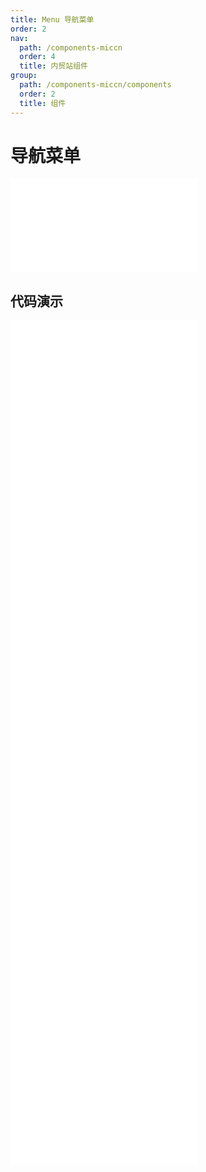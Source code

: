 ```yaml
---
title: Menu 导航菜单
order: 2
nav:
  path: /components-miccn
  order: 4
  title: 内贸站组件
group:
  path: /components-miccn/components
  order: 2
  title: 组件
---
```


# 导航菜单

<div>
<embed src="@docs-common/menu/index.md"></embed>
</div>
        
## 代码演示

<Row gutter=8>

  <Col span=24>
    
  <div class="code-box"><embed src="@abiz-rc-miccn/menu/demo/horizontal-menu-miccn.md"></embed></div>
          
  <div class="code-box"><embed src="@abiz-rc-miccn/menu/demo/inline-menu-miccn.md"></embed></div>
          
  <div class="code-box"><embed src="@abiz-rc-miccn/menu/demo/inline-collapsed-menu-miccn.md"></embed></div>
          
  <div class="code-box"><embed src="@abiz-rc-miccn/menu/demo/sider-current-menu-miccn.md"></embed></div>
          
  <div class="code-box"><embed src="@abiz-rc-miccn/menu/demo/vertical-menu-miccn.md"></embed></div>
          
  <div class="code-box"><embed src="@abiz-rc-miccn/menu/demo/theme-menu-miccn.md"></embed></div>
          
  <div class="code-box"><embed src="@abiz-rc-miccn/menu/demo/switch-mode-menu-miccn.md"></embed></div>
          
  <div class="code-box"><embed src="@abiz-rc-miccn/menu/demo/style-debug-menu-miccn.md"></embed></div>
          
  </Col>
          
</Row>
        
<div><embed src="@docs-common/menu/index-api.md"></embed><div>
